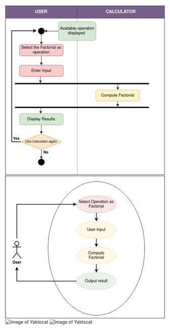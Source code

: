 ![Image of Yaktocat](BehaviouralConversionFactorial.png)
![Image of Yaktocat](StructuralConversionFactorial.png)
![Image of Yaktocat](BehaviouralConversionModulus.png)
![Image of Yaktocat](StructuralConversionModulus.png)
